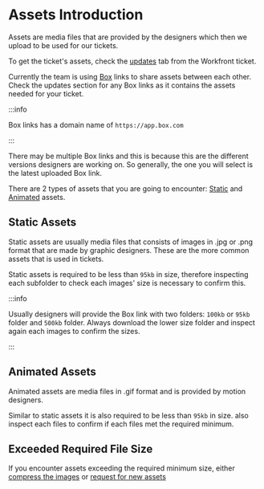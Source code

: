 # Assets Introduction

Assets are media files that are provided by the designers which then we upload to be used for our tickets.

To get the ticket's assets, check the [updates](./) tab from the Workfront ticket.

Currently the team is using [Box](https://www.box.com/) links to share assets between each other. Check the updates section for any Box links as it contains the assets needed for your ticket.

:::info

Box links has a domain name of `https://app.box.com`

:::

There may be multiple Box links and this is because this are the different versions designers are working on. So generally, the one you will select is the latest uploaded Box link.

There are 2 types of assets that you are going to encounter: [Static](#static-assets) and [Animated](#animated-assets) assets.

## Static Assets

Static assets are usually media files that consists of images in .jpg or .png format that are made by graphic designers. These are the more common assets that is used in tickets.

Static assets is required to be less than `95kb` in size, therefore inspecting each subfolder to check each images' size is necessary to confirm this.

:::info

Usually designers will provide the Box link with two folders: `100kb` or `95kb` folder and `500kb` folder. Always download the lower size folder and inspect again each images to confirm the sizes.

:::

## Animated Assets

Animated assets are media files in .gif format and is provided by motion designers.

Similar to static assets it is also required to be less than `95kb` in size. also inspect each files to confirm if each files met the required minimum.

## Exceeded Required File Size

If you encounter assets exceeding the required minimum size, either [compress the images](./) or [request for new assets](./)
